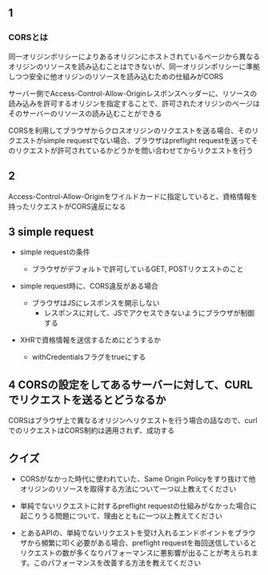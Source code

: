 ## 1

### CORSとは

同一オリジンポリシーによりあるオリジンにホストされているページから異なるオリジンのリソースを読み込むことはできないが、同一オリジンポリシーに準拠しつつ安全に他オリジンのリソースを読み込むための仕組みがCORS

サーバー側でAccess-Control-Allow-Originレスポンスヘッダーに、リソースの読み込みを許可するオリジンを指定することで、許可されたオリジンのページはそのサーバーのリソースの読み込むことができる

CORSを利用してブラウザからクロスオリジンのリクエストを送る場合、そのリクエストがsimple requestでない場合、ブラウザはpreflight requestを送ってそのリクエストが許可されているかどうかを問い合わせてからリクエストを行う

## 2
Access-Control-Allow-Originをワイルドカードに指定していると、資格情報を持ったリクエストがCORS違反になる

## 3 simple request

- simple requestの条件
  - ブラウザがデフォルトで許可しているGET, POSTリクエストのこと

- simple request時に、CORS違反がある場合
  - ブラウザはJSにレスポンスを開示しない
    - レスポンスに対して、JSでアクセスできないようにブラウザが制御する

- XHRで資格情報を送信するためにどうするか
  - withCredentialsフラグをtrueにする

## 4 CORSの設定をしてあるサーバーに対して、CURLでリクエストを送るとどうなるか

CORSはブラウザ上で異なるオリジンへリクエストを行う場合の話なので、curlでのリクエストはCORS制約は適用されず、成功する


## クイズ

- CORSがなかった時代に使われていた、Same Origin Policyをすり抜けて他オリジンのリソースを取得する方法について一つ以上教えてください

- 単純でないリクエストに対するpreflight requestの仕組みがなかった場合に起こりうる問題について、理由とともに一つ以上教えてください

- とあるAPIの、単純でないリクエストを受け入れるエンドポイントをブラウザから頻繁に叩く必要がある場合、preflight requestを毎回送信しているとリクエストの数が多くなりパフォーマンスに悪影響が出ることが考えられます。このパフォーマンスを改善する方法を教えてください
